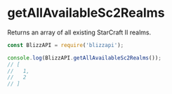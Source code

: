 # getAllAvailableSc2Realms

Returns an array of all existing StarCraft II realms.

```js
const BlizzAPI = require('blizzapi');

console.log(BlizzAPI.getAllAvailableSc2Realms());
// [
//   1,
//   2
// ]

```